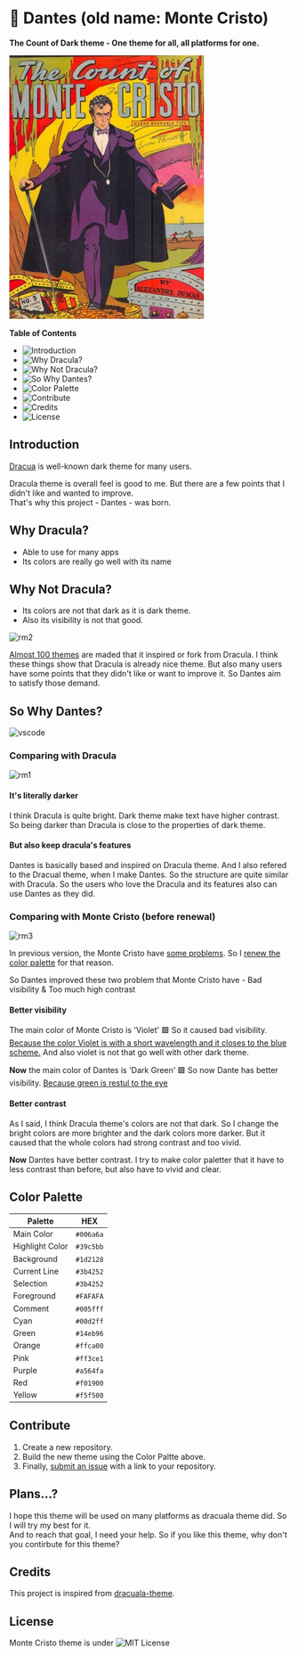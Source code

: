 # 🎩 Dantes (old name: Monte Cristo)

**The Count of Dark theme - One theme for all, all platforms for one.**

![The Count of Monte Cristo](https://github.com/dantestheme/dantes-theme/blob/master/Count%20in%20the%20README.jpg)

**Table of Contents**

- ![Introduction](##Introduction)
- ![Why Dracula?](##Why-Dracula?)
- ![Why Not Dracula?](##Why-Not-Dracula?)
- ![So Why Dantes?](##So-Why-Dantes?)
- ![Color Palette](##Color-Palette)
- ![Contribute](##Contribute)
- ![Credits](##Credits)
- ![License](##License)

## Introduction

[Dracua](https://draculatheme.com/) is well-known dark theme for many users.

Dracula theme is overall feel is good to me. But there are a few points that I didn't like and wanted to improve.  
That's why this project - Dantes - was born.

## Why Dracula?

- Able to use for many apps
- Its colors are really go well with its name

## Why Not Dracula?

- Its colors are not that dark as it is dark theme.
- Also its visibility is not that good.

![rm2](https://user-images.githubusercontent.com/87603390/146216585-af32f64d-3ba2-4606-8c96-73925fdb9631.png)

[Almost 100 themes](https://marketplace.visualstudio.com/search?term=dracula&target=VSCode&category=Themes&sortBy=Relevance) are maded that it inspired or fork from Dracula. I think these things show that Dracula is already nice theme. But also many users have some points that they didn't like or want to improve it. So Dantes aim to satisfy those demand.

## So Why Dantes?

![vscode](https://user-images.githubusercontent.com/87603390/146216846-d20f21eb-6445-4d50-be83-fd2940b26da1.png)

### Comparing with Dracula

![rm1](https://user-images.githubusercontent.com/87603390/146216299-043d8b6f-f8df-43b3-bb44-3040e01978ee.png)

#### It's literally darker

I think Dracula is quite bright. Dark theme make text have higher contrast. So being darker than Dracula is close to the properties of dark theme.

#### But also keep dracula's features

Dantes is basically based and inspired on Dracula theme. And I also refered to the Dracual theme, when I make Dantes. So the structure are quite similar with Dracula. So the users who love the Dracula and its features also can use Dantes as they did.

### Comparing with Monte Cristo (before renewal)

![rm3](https://user-images.githubusercontent.com/87603390/146216461-a261d85f-9b30-4ffa-9a99-91abb0a64378.png)

In previous version, the Monte Cristo have [some problems](https://github.com/dantestheme/dantes-theme/issues/1). So I [renew the color palette](https://github.com/dantestheme/dantes-theme/issues/2) for that reason.

So Dantes improved these two problem that Monte Cristo have - Bad visibility & Too much high contrast

#### Better visibility

The main color of Monte Cristo is 'Violet' 🟪 So it caused bad visibility. [Because the color Violet is with a short wavelength and it closes to the blue scheme.](https://en.wikipedia.org/wiki/Violet_(color)) And also violet is not that go well with other dark theme.

**Now** the main color of Dantes is 'Dark Green' 🟩 So now Dante has better visibility. [Because green is restul to the eye](https://en.wikipedia.org/wiki/Green#Color_vision_and_colorimetry)

#### Better contrast

As I said, I think Dracula theme's colors are not that dark. So I change the bright colors are more brighter and the dark colors more darker. But it caused that the whole colors had strong contrast and too vivid.

**Now** Dantes have better contrast. I try to make color paletter that it have to less contrast than before, but also have to vivid and clear.

## Color Palette

|Palette|HEX|
|---|---|
|Main Color|`#006a6a`|
|Highlight Color|`#39c5bb`|
|Background |`#1d2128`|
|Current Line |`#3b4252`|
|Selection |`#3b4252`|
|Foreground |`#FAFAFA`|
|Comment |`#005fff`|
|Cyan |`#00d2ff`|
|Green |`#14eb96`|
|Orange|`#ffca00`|
|Pink |`#ff3ce1`|
|Purple |`#a564fa`|
|Red |`#f01900`|
|Yellow|`#f5f500`|

## Contribute

1. Create a new repository.
2. Build the new theme using the Color Paltte above.
3. Finally, [submit an issue](https://github.com/dantestheme/dantes-theme/issues/new?assignees=&labels=New-theme-submit&template=new-theme-submit.md&title=) with a link to your repository.  

## Plans...?
 
I hope this theme will be used on many platforms as dracuala theme did. So I will try my best for it.  
And to reach that goal, I need your help. So if you like this theme, why don't you contirbute for this theme?

 ## Credits

This project is inspired from [dracuala-theme](https://github.com/dracula/dracula-theme).

## License

Monte Cristo theme is under ![MIT License](https://github.com/dantestheme/dantes-theme/blob/master/LICENSE)
